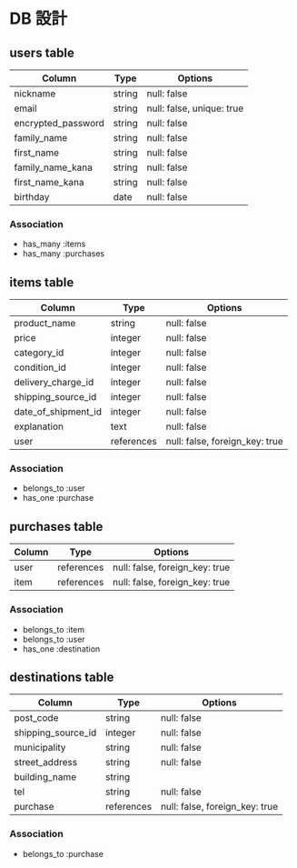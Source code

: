 # DB 設計

## users table

| Column             | Type                | Options                   |
|--------------------|---------------------|---------------------------|
| nickname           | string              | null: false               |
| email              | string              | null: false, unique: true |
| encrypted_password | string              | null: false               |
| family_name        | string              | null: false               |
| first_name         | string              | null: false               |
| family_name_kana   | string              | null: false               |
| first_name_kana    | string              | null: false               |
| birthday           | date                | null: false               |


### Association

- has_many :items
- has_many :purchases


## items table

| Column                              | Type       | Options                        |
|-------------------------------------|------------|--------------------------------|
| product_name                        | string     | null: false                    |
| price                               | integer    | null: false                    |
| category_id                         | integer    | null: false                    |
| condition_id                        | integer    | null: false                    |
| delivery_charge_id                  | integer    | null: false                    |
| shipping_source_id                  | integer    | null: false                    |
| date_of_shipment_id                 | integer    | null: false                    |
| explanation                         | text       | null: false                    |
| user                                | references | null: false, foreign_key: true |

### Association

- belongs_to :user
- has_one :purchase


## purchases table

| Column                | Type       | Options                        |
|-----------------------|------------|--------------------------------|
| user                  | references | null: false, foreign_key: true |
| item                  | references | null: false, foreign_key: true |

### Association

- belongs_to :item
- belongs_to :user
- has_one :destination

## destinations table

| Column                 | Type       | Options                        |
|------------------------|------------|--------------------------------|
| post_code              | string     | null: false                    |
| shipping_source_id     | integer    | null: false                    |
| municipality           | string     | null: false                    |
| street_address         | string     | null: false                    |
| building_name          | string     |                                |
| tel                    | string     | null: false                    |
| purchase               | references | null: false, foreign_key: true |

### Association

- belongs_to :purchase